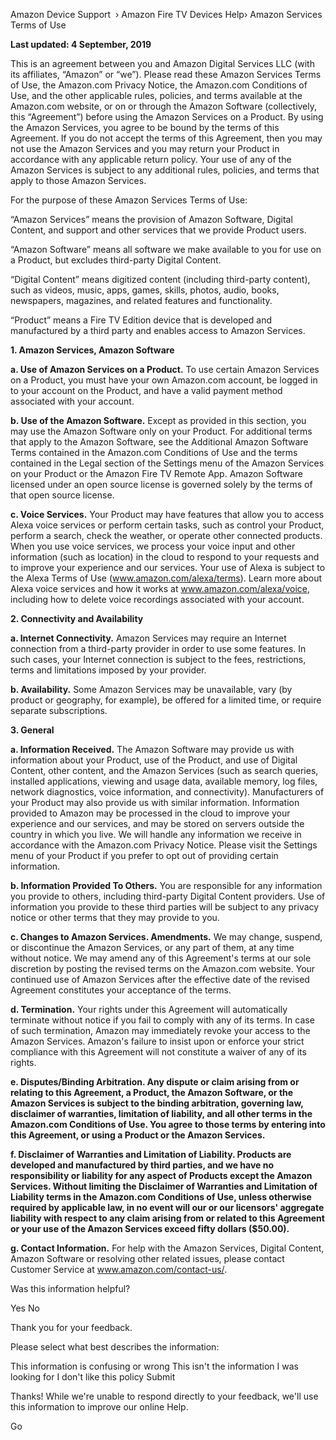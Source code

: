 Amazon Device Support  › Amazon Fire TV Devices Help› Amazon Services Terms of Use

**Last updated: 4 September, 2019**

This is an agreement between you and Amazon Digital Services LLC (with its affiliates, “Amazon” or “we”). Please read these Amazon Services Terms of Use, the Amazon.com Privacy Notice, the Amazon.com Conditions of Use, and the other applicable rules, policies, and terms available at the Amazon.com website, or on or through the Amazon Software (collectively, this “Agreement”) before using the Amazon Services on a Product. By using the Amazon Services, you agree to be bound by the terms of this Agreement. If you do not accept the terms of this Agreement, then you may not use the Amazon Services and you may return your Product in accordance with any applicable return policy. Your use of any of the Amazon Services is subject to any additional rules, policies, and terms that apply to those Amazon Services.

For the purpose of these Amazon Services Terms of Use:

“Amazon Services” means the provision of Amazon Software, Digital Content, and support and other services that we provide Product users.

“Amazon Software” means all software we make available to you for use on a Product, but excludes third-party Digital Content.

“Digital Content” means digitized content (including third-party content), such as videos, music, apps, games, skills, photos, audio, books, newspapers, magazines, and related features and functionality.

“Product” means a Fire TV Edition device that is developed and manufactured by a third party and enables access to Amazon Services.

**1\. Amazon Services, Amazon Software**

**a. Use of Amazon Services on a Product.** To use certain Amazon Services on a Product, you must have your own Amazon.com account, be logged in to your account on the Product, and have a valid payment method associated with your account.

**b. Use of the Amazon Software.** Except as provided in this section, you may use the Amazon Software only on your Product. For additional terms that apply to the Amazon Software, see the Additional Amazon Software Terms contained in the Amazon.com Conditions of Use and the terms contained in the Legal section of the Settings menu of the Amazon Services on your Product or the Amazon Fire TV Remote App. Amazon Software licensed under an open source license is governed solely by the terms of that open source license.

**c. Voice Services.** Your Product may have features that allow you to access Alexa voice services or perform certain tasks, such as control your Product, perform a search, check the weather, or operate other connected products. When you use voice services, we process your voice input and other information (such as location) in the cloud to respond to your requests and to improve your experience and our services. Your use of Alexa is subject to the Alexa Terms of Use (www.amazon.com/alexa/terms). Learn more about Alexa voice services and how it works at www.amazon.com/alexa/voice, including how to delete voice recordings associated with your account.

**2\. Connectivity and Availability**

**a. Internet Connectivity.** Amazon Services may require an Internet connection from a third-party provider in order to use some features. In such cases, your Internet connection is subject to the fees, restrictions, terms and limitations imposed by your provider.

**b. Availability.** Some Amazon Services may be unavailable, vary (by product or geography, for example), be offered for a limited time, or require separate subscriptions.

**3\. General**

**a. Information Received.** The Amazon Software may provide us with information about your Product, use of the Product, and use of Digital Content, other content, and the Amazon Services (such as search queries, installed applications, viewing and usage data, available memory, log files, network diagnostics, voice information, and connectivity). Manufacturers of your Product may also provide us with similar information. Information provided to Amazon may be processed in the cloud to improve your experience and our services, and may be stored on servers outside the country in which you live. We will handle any information we receive in accordance with the Amazon.com Privacy Notice. Please visit the Settings menu of your Product if you prefer to opt out of providing certain information.

**b. Information Provided To Others.** You are responsible for any information you provide to others, including third-party Digital Content providers. Use of information you provide to these third parties will be subject to any privacy notice or other terms that they may provide to you.

**c. Changes to Amazon Services. Amendments.** We may change, suspend, or discontinue the Amazon Services, or any part of them, at any time without notice. We may amend any of this Agreement's terms at our sole discretion by posting the revised terms on the Amazon.com website. Your continued use of Amazon Services after the effective date of the revised Agreement constitutes your acceptance of the terms.

**d. Termination.** Your rights under this Agreement will automatically terminate without notice if you fail to comply with any of its terms. In case of such termination, Amazon may immediately revoke your access to the Amazon Services. Amazon's failure to insist upon or enforce your strict compliance with this Agreement will not constitute a waiver of any of its rights.

**e. Disputes/Binding Arbitration. Any dispute or claim arising from or relating to this Agreement, a Product, the Amazon Software, or the Amazon Services is subject to the binding arbitration, governing law, disclaimer of warranties, limitation of liability, and all other terms in the Amazon.com Conditions of Use. You agree to those terms by entering into this Agreement, or using a Product or the Amazon Services.**

**f. Disclaimer of Warranties and Limitation of Liability. Products are developed and manufactured by third parties, and we have no responsibility or liability for any aspect of Products except the Amazon Services. Without limiting the Disclaimer of Warranties and Limitation of Liability terms in the Amazon.com Conditions of Use, unless otherwise required by applicable law, in no event will our or our licensors' aggregate liability with respect to any claim arising from or related to this Agreement or your use of the Amazon Services exceed fifty dollars ($50.00).**

**g. Contact Information.** For help with the Amazon Services, Digital Content, Amazon Software or resolving other related issues, please contact Customer Service at www.amazon.com/contact-us/.

Was this information helpful?

Yes No

Thank you for your feedback.

Please select what best describes the information:

This information is confusing or wrong This isn't the information I was looking for I don't like this policy Submit

Thanks! While we're unable to respond directly to your feedback, we'll use this information to improve our online Help.

Go